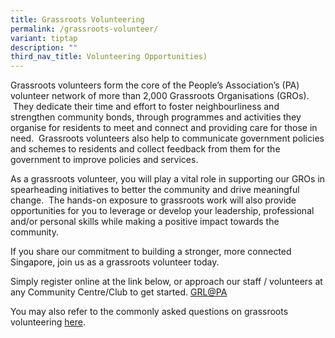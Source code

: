 ```yaml
---
title: Grassroots Volunteering
permalink: /grassroots-volunteer/
variant: tiptap
description: ""
third_nav_title: Volunteering Opportunities)
---
```

<p>Grassroots volunteers form the core of the People’s Association’s (PA)
volunteer network of more than 2,000 Grassroots Organisations (GROs). &nbsp;They
dedicate their time and effort to foster neighbourliness and strengthen
community bonds, through programmes and activities they organise for residents
to meet and connect and providing care for those in need. &nbsp;Grassroots
volunteers also help to communicate government policies and schemes to
residents and collect feedback from them for the government to improve
policies and services.</p>
<p>As a grassroots volunteer, you will play a vital role in supporting our
GROs in spearheading initiatives to better the community and drive meaningful
change. &nbsp;The hands-on exposure to grassroots work will also provide
opportunities for you to leverage or develop your leadership, professional
and/or personal skills while making a positive impact towards the community.</p>
<p>If you share our commitment to building a stronger, more connected Singapore,
join us as a grassroots volunteer today.&nbsp;</p>
<p>Simply register online at the link below, or approach our staff / volunteers
at any Community Centre/Club to get started. <a href="https://grl.pa.gov.sg/" rel="noopener noreferrer nofollow" target="_blank">GRL@PA</a>&nbsp;</p>
<p>You may also refer to the commonly asked questions on grassroots volunteering
<a href="https://drive.google.com/file/d/1aYcEG4O40dlQnmypEt4U0dDtt8yH5z3q/view?usp=drive_link" rel="noopener noreferrer nofollow" target="_blank">here</a>.</p>